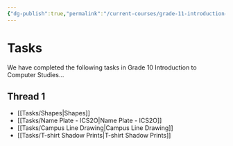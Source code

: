 ```yaml
---
{"dg-publish":true,"permalink":"/current-courses/grade-11-introduction-to-computer-science/tasks/introduction/","dgHomeLink":false,"dgPassFrontmatter":false}
---
```


# Tasks
We have completed the following tasks in Grade 10 Introduction to Computer Studies...
## Thread 1
- [[Tasks/Shapes|Shapes]]
- [[Tasks/Name Plate - ICS2O|Name Plate - ICS2O]]
- [[Tasks/Campus Line Drawing|Campus Line Drawing]]
- [[Tasks/T-shirt Shadow Prints|T-shirt Shadow Prints]]